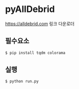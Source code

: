 # pyAllDebrid
https://alldebrid.com 링크 다운로더
## 필수요소
```bash
$ pip install tqdm colorama
```
## 실행
```bash
$ python run.py
```
